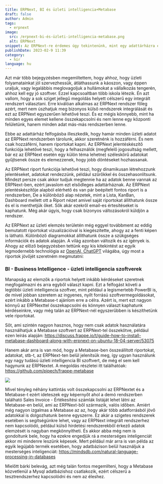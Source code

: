 ```yaml
---
title: ERPNext, BI és üzleti intelligencia+Metabase
draft: false
author: Admin
tags:
  - erpnext
image:
  src: /erpnext-bi-és-üzleti-intelligencia-metabase.png
  alt: ERPNext
snippet: Az ERPNext-re érdemes úgy tekintenünk, mint egy adattárházra és minden fontos üzleti adat központi tárolóegységére.
publishDate: 2023-02-9 11:39
category:
  - hír
language: hu
---
```


Azt már több bejegyzésben megemlítettem, hogy ahhoz, hogy üzleti folyamatainkat jól szervezhessük, átláthassunk a káoszon, vagy éppen uraljuk, vagy legalábbis meglovagoljuk a hullámokat a vállalkozás tengerén, ahhoz kell egy jó szoftver. Ezzel kapcsoaltban több iskola létezik. Én azt vallom, hogy a sok sziget jellegű megoldás helyett célszerű egy integrált rendszert választani. Erre kiválóan alkalmas az ERPNext rendszer főleg azért, mert nem úszhatjuk meg bizonyos külső rendszerek integrálását és ezt az ERPNext egyszerűen lehetővé teszi. És ez mégis könnyebb, mint ha minden egyes elemet kellene összekapcsolni és nem lenne egy központi felületünk, hanem minden adat más-más rendszerben lenne.

Ebbe az adattárház felfogásba illeszkedik, hogy hamár minden üzleti adatot az ERPNext rendszerben tárolunk, akkor szeretnénk is hozzáférni. És nem csak hozzáférni, hanem riportokat kapni. Az ERPNext jelentéskészítő funkciója lehetővé teszi, hogy a felhasználók (megfelelő jogosultság mellett, bár ez az ERPNext esetén egy külön téma lehetne) széleskörű adatokat gyűjtsenek össze és elemezzenek, hogy jobb döntéseket hozhassanak.

Az ERPNext riport funkciója lehetővé teszi, hogy dinamikusan létrehozzunk jelentéseket, adatokat rendezzünk, például szűrőkkel és összehasonlítsunk. Mindezt persze csak akkor tudjuk megtennie ha az adatok benne vannak az ERPNext-ben, ezért javaslom ezt elsődleges adattárháznak. Az ERPNext jelentéskészítője alapból elérhető és van pár beépített fontos riport is a rendszerben, De a különböző alap nézetek, mint a Lista, KanBan, Dashboard mellett ott a Riport nézet amivel saját riportokat állíthatunk össze és el is menthetjük őket. Sők akár ezekről email-es értesítéseket is kaphatunk. Még akár úgyis, hogy csak bizonyos változásokról küldjön a rendszer.

Az ERPNext az üzleti elemzés területén még eggyel továbbment az eddig bemutatott riportokat vizualizációval is kiegészítette, ahogy az a fenti képen is látható. Különböző diagramokkat állíthatunk össze a szükgséges információk és adatok alapján. A világ azonban változik és az igények is. Ahogy az előző bejegyzésben tettünk egy kis kitekintést az egyik legmodernebb technológia az <a href="https://www.monolithon.com/blog/hirek/erpnext-%C3%A9s-a-chatgpt" rel="noopener noreferrer">OpenAI, ChatGPT</a> világába, úgy most a riportok jövőjét szeretném megmutatni:

### BI - Business Intelligence - üzleti intelligencia szoftverek

Manapság az elemzők a riportok helyett inkább kérdéseket szeretnek megfogalmazni és arra egyből választ kapni. Ezt a felfogást követi a legtöbbi üzleti intelligencia szoftver, mint például a legismertebb PowerBI is, de mivel jobban szeretem az ingyenes, nyílt forrású szoftvermegoldásokat, ezért inkább a Metabase-t ajánlom erre a célra. Azért is, mert ezt nagyon könnyű az ERPNexttel összekapcsolni és könnyen választ kaphatunk kérdéseinkre, vagy még talán az ERPNext-nél egyszerűbben is készíthetünk vele riportokat.

Sőt, ami szintén nagyon hasznos, hogy nem csak adatok használatára használhatjuk a Metabase szoftvert az ERPNext-tel összekötve, például ezen leírás alapján: <a href="https://discuss.frappe.io/t/guide-how-to-install-metabase-dashboard-along-with-erpnext-on-ubuntu-18-04-server/53075" rel="noopener noreferrer">https://discuss.frappe.io/t/guide-how-to-install-metabase-dashboard-along-with-erpnext-on-ubuntu-18-04-server/53075</a>

Hanem akár arra is van mód, hogy a Metabase-ben összeállított riportokat, adatokat, stb-t, az ERPNext-ten belül jelenítsük meg, így ugyan használunk egy nagy tudású üzleti intelligencia BI szoftvert, de még el sem kell hagynunk az ERPNextet. A megoldás részletei itt találhatóak: <a href="https://github.com/pipech/frappe-metabase" rel="noopener noreferrer">https://github.com/pipech/frappe-metabase</a>

<img src="/jF7FETk.jpg">

Mivel tényleg néhány kattintás volt összekapcsolni az ERPNextet és a Metabase-t ezért ideteszek egy képernyőt ahol a demó rendszerben található Sales Invoice - Értékesítési számlák listáját lehet látni az Metabase-en belül, ami az ERPNext-ből származik, valós időben. Amiért még nagyon izgalmas a Metabase az az, hogy akár több adatforrásból jövő adatokkal is dolgozhatunk benne egyszerre. Ez akár a szigetes rendszerek esetében is segítségünkre lehet, vagy az ERPNext integrált rendszerhez nem kapcsolódó, például külső hirdetési rendszerekből érkező adatok elemzését is nagyban megkönnyítheti. És akkor abba még nem is gondoltunk bele, hogy ha ezekre engedjük rá a mesterséges inteligenciát akkor mi mindenre leszünk képesek. Mert például már arra is van példa az egyik legújabb termék esetében, hogy adatbázison belül használjuk a mesterséges inteligenciát: <a href="https://mindsdb.com/natural-language-processing-in-databases" rel="noopener noreferrer">https://mindsdb.com/natural-language-processing-in-databases</a>

Mielőtt bárki belevág, azt még talán fontos megemlíteni, hogy a Metabase közvetlenül a Mysql adatbázishoz csatlakozik, ezért célszerű a tesztrendszerhez kapcsolódni és nem az éleshez.
